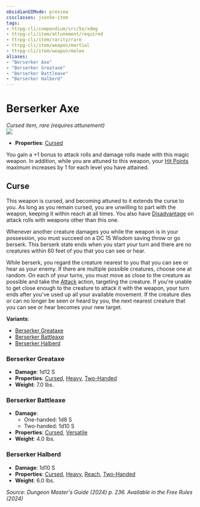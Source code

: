 ```yaml
---
obsidianUIMode: preview
cssclasses: json5e-item
tags:
- ttrpg-cli/compendium/src/5e/xdmg
- ttrpg-cli/item/attunement/required
- ttrpg-cli/item/rarity/rare
- ttrpg-cli/item/weapon/martial
- ttrpg-cli/item/weapon/melee
aliases: 
- "Berserker Axe"
- "Berserker Greataxe"
- "Berserker Battleaxe"
- "Berserker Halberd"
---
```

# Berserker Axe
*Cursed item, rare (requires attunement)*  
![](3-Mechanics/CLI/items/img/berserker-axe.webp#right)

- **Properties**: [Cursed](3-Mechanics/CLI/rules/item-properties.md#Cursed%20Items)

You gain a +1 bonus to attack rolls and damage rolls made with this magic weapon. In addition, while you are attuned to this weapon, your [Hit Points](3-Mechanics/CLI/rules/variant-rules/hit-points-xphb.md) maximum increases by 1 for each level you have attained.

## Curse

This weapon is cursed, and becoming attuned to it extends the curse to you. As long as you remain cursed, you are unwilling to part with the weapon, keeping it within reach at all times. You also have [Disadvantage](3-Mechanics/CLI/rules/variant-rules/disadvantage-xphb.md) on attack rolls with weapons other than this one.

Whenever another creature damages you while the weapon is in your possession, you must succeed on a DC 15 Wisdom saving throw or go berserk. This berserk state ends when you start your turn and there are no creatures within 60 feet of you that you can see or hear.

While berserk, you regard the creature nearest to you that you can see or hear as your enemy. If there are multiple possible creatures, choose one at random. On each of your turns, you must move as close to the creature as possible and take the [Attack](3-Mechanics/CLI/rules/actions.md#Attack) action, targeting the creature. If you're unable to get close enough to the creature to attack it with the weapon, your turn ends after you've used up all your available movement. If the creature dies or can no longer be seen or heard by you, the next nearest creature that you can see or hear becomes your new target.

**Variants**:
- [Berserker Greataxe](#Berserker%20Greataxe)
- [Berserker Battleaxe](#Berserker%20Battleaxe)
- [Berserker Halberd](#Berserker%20Halberd)

### Berserker Greataxe

- **Damage**: 1d12 S
- **Properties**: [Cursed](3-Mechanics/CLI/rules/item-properties.md#Cursed%20Items), [Heavy](3-Mechanics/CLI/rules/item-properties.md#Heavy), [Two-Handed](3-Mechanics/CLI/rules/item-properties.md#Two-Handed)
- **Weight**: 7.0 lbs.

### Berserker Battleaxe

- **Damage**:
  - One-handed: 1d8 S
  - Two-handed: 1d10 S
- **Properties**: [Cursed](3-Mechanics/CLI/rules/item-properties.md#Cursed%20Items), [Versatile](3-Mechanics/CLI/rules/item-properties.md#Versatile)
- **Weight**: 4.0 lbs.

### Berserker Halberd

- **Damage**: 1d10 S
- **Properties**: [Cursed](3-Mechanics/CLI/rules/item-properties.md#Cursed%20Items), [Heavy](3-Mechanics/CLI/rules/item-properties.md#Heavy), [Reach](3-Mechanics/CLI/rules/item-properties.md#Reach), [Two-Handed](3-Mechanics/CLI/rules/item-properties.md#Two-Handed)
- **Weight**: 6.0 lbs.


*Source: Dungeon Master's Guide (2024) p. 236. Available in the Free Rules (2024)*